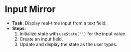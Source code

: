 #  Input Mirror
   - **Task**: Display real-time input from a text field.
   - **Steps**:
     1. Initialize state with `useState('')` for the input value.
     2. Create an input field.
     3. Update and display the state as the user types.
